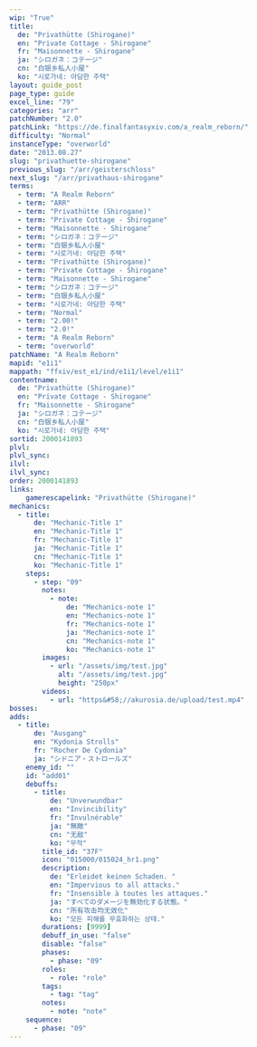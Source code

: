 ```yaml
---
wip: "True"
title:
  de: "Privathütte (Shirogane)"
  en: "Private Cottage - Shirogane"
  fr: "Maisonnette - Shirogane"
  ja: "シロガネ：コテージ"
  cn: "白银乡私人小屋"
  ko: "시로가네: 아담한 주택"
layout: guide_post
page_type: guide
excel_line: "79"
categories: "arr"
patchNumber: "2.0"
patchLink: "https://de.finalfantasyxiv.com/a_realm_reborn/"
difficulty: "Normal"
instanceType: "overworld"
date: "2013.08.27"
slug: "privathuette-shirogane"
previous_slug: "/arr/geisterschloss"
next_slug: "/arr/privathaus-shirogane"
terms:
  - term: "A Realm Reborn"
  - term: "ARR"
  - term: "Privathütte (Shirogane)"
  - term: "Private Cottage - Shirogane"
  - term: "Maisonnette - Shirogane"
  - term: "シロガネ：コテージ"
  - term: "白银乡私人小屋"
  - term: "시로가네: 아담한 주택"
  - term: "Privathütte (Shirogane)"
  - term: "Private Cottage - Shirogane"
  - term: "Maisonnette - Shirogane"
  - term: "シロガネ：コテージ"
  - term: "白银乡私人小屋"
  - term: "시로가네: 아담한 주택"
  - term: "Normal"
  - term: "2.00!"
  - term: "2.0!"
  - term: "A Realm Reborn"
  - term: "overworld"
patchName: "A Realm Reborn"
mapid: "e1i1"
mappath: "ffxiv/est_e1/ind/e1i1/level/e1i1"
contentname:
  de: "Privathütte (Shirogane)"
  en: "Private Cottage - Shirogane"
  fr: "Maisonnette - Shirogane"
  ja: "シロガネ：コテージ"
  cn: "白银乡私人小屋"
  ko: "시로가네: 아담한 주택"
sortid: 2000141893
plvl: 
plvl_sync: 
ilvl: 
ilvl_sync: 
order: 2000141893
links:
    gamerescapelink: "Privathütte (Shirogane)"
mechanics:
  - title:
      de: "Mechanic-Title 1"
      en: "Mechanic-Title 1"
      fr: "Mechanic-Title 1"
      ja: "Mechanic-Title 1"
      cn: "Mechanic-Title 1"
      ko: "Mechanic-Title 1"
    steps:
      - step: "09"
        notes:
          - note:
              de: "Mechanics-note 1"
              en: "Mechanics-note 1"
              fr: "Mechanics-note 1"
              ja: "Mechanics-note 1"
              cn: "Mechanics-note 1"
              ko: "Mechanics-note 1"
        images:
          - url: "/assets/img/test.jpg"
            alt: "/assets/img/test.jpg"
            height: "250px"
        videos:
          - url: "https&#58;//akurosia.de/upload/test.mp4"
bosses:
adds:
  - title:
      de: "Ausgang"
      en: "Kydonia Strolls"
      fr: "Rocher De Cydonia"
      ja: "シドニア・ストロールズ"
    enemy_id: ""
    id: "add01"
    debuffs:
      - title:
          de: "Unverwundbar"
          en: "Invincibility"
          fr: "Invulnérable"
          ja: "無敵"
          cn: "无敌"
          ko: "무적"
        title_id: "37F"
        icon: "015000/015024_hr1.png"
        description:
          de: "Erleidet keinen Schaden. "
          en: "Impervious to all attacks."
          fr: "Insensible à toutes les attaques."
          ja: "すべてのダメージを無効化する状態。"
          cn: "所有攻击均无效化"
          ko: "모든 피해를 무효화하는 상태."
        durations: [9999]
        debuff_in_use: "false"
        disable: "false"
        phases:
          - phase: "09"
        roles:
          - role: "role"
        tags:
          - tag: "tag"
        notes:
          - note: "note"
    sequence:
      - phase: "09"
---
```

